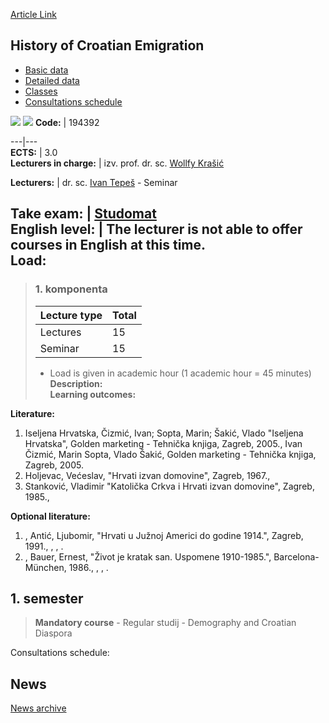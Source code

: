 [Article Link](https://www.fhs.hr/en/course/hoce)

## History of Croatian Emigration
  * [Basic data](https://www.fhs.hr/en/course/hoce#v1id-523782_434310_1_0 "Basic data")
  * [Detailed data](https://www.fhs.hr/en/course/hoce#v1id-523782_434310_1_1 "Detailed data")
  * [Classes](https://www.fhs.hr/en/course/hoce#v1id-523782_434310_1_2 "Classes")
  * [Consultations schedule](https://www.fhs.hr/en/course/hoce#v1id-523782_434310_1_3 "Consultations schedule")


[![](https://www.fhs.hr/img/flags/gif/hr.gif)](https://www.fhs.hr/predmet/phi_a) [![](https://www.fhs.hr/img/flags/gif/gb.gif)](https://www.fhs.hr/en/course/hoce)
**Code:** |  194392  
  
---|---  
**ECTS:** |  3.0   
**Lecturers in charge:** |  izv. prof. dr. sc. [Wollfy Krašić](https://www.fhs.hr/staff/wollfy.krasic)   
  
**Lecturers:** |  dr. sc. [Ivan Tepeš](https://www.fhs.hr/djelatnik/ivan.tepes) - Seminar  
  
**Take exam:** |  [Studomat](http://www.isvu.hr/studomat)  
**English level:** |  The lecturer is not able to offer courses in English at this time.   
**Load:**  
---  
> ### 1. komponenta
> | Lecture type | Total  
> ---|---  
> Lectures | 15  
> Seminar | 15  
> * Load is given in academic hour (1 academic hour = 45 minutes)   
**Description:**  
> **Learning outcomes:**  

  
**Literature:**  
  1. Iseljena Hrvatska, Čizmić, Ivan; Sopta, Marin; Šakić, Vlado "Iseljena Hrvatska", Golden marketing - Tehnička knjiga, Zagreb, 2005., Ivan Čizmić, Marin Sopta, Vlado Šakić, Golden marketing - Tehnička knjiga, Zagreb, 2005. 
  2. Holjevac, Većeslav, "Hrvati izvan domovine", Zagreb, 1967., 
  3. Stanković, Vladimir "Katolička Crkva i Hrvati izvan domovine", Zagreb, 1985., 

  
**Optional literature:**  
  1. , Antić, Ljubomir, "Hrvati u Južnoj Americi do godine 1914.", Zagreb, 1991., , , .
  2. , Bauer, Ernest, "Život je kratak san. Uspomene 1910-1985.", Barcelona-München, 1986., , , .

  
**1. semester**  
---  
> **Mandatory course** - Regular studij - Demography and Croatian Diaspora  
>   
Consultations schedule: 


## News
[News archive](https://www.fhs.hr/en/course/hoce?@=218k3#news_117520 "News archive")
